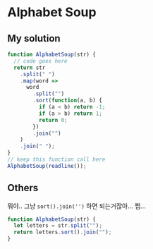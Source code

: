 # Alphabet Soup

## My solution

```javascript
function AlphabetSoup(str) {
  // code goes here
  return str
    .split(" ")
    .map(word =>
      word
        .split("")
        .sort(function(a, b) {
          if (a < b) return -1;
          if (a > b) return 1;
          return 0;
        })
        .join("")
    )
    .join(" ");
}
// keep this function call here
AlphabetSoup(readline());
```

## Others

뭐야.. 그냥 `sort().join('')` 하면 되는거쟎아... 쩝...

```javascript
function AlphabetSoup(str) {
  let letters = str.split("");
  return letters.sort().join("");
}
```
